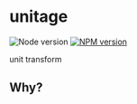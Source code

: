 # unitage

![Node version][node-image] [![NPM version][npm-image]][npm-url]

unit transform

## Why?



[npm-url]: https://www.npmjs.com/package/data-seed
[npm-image]: https://img.shields.io/npm/v/data-seed.svg
[node-image]: https://img.shields.io/node/v/data-seed.svg
